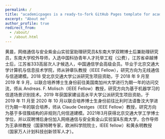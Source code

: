 ```yaml
---
permalink: /
title: "academicpages is a ready-to-fork GitHub Pages template for academic personal websites"
excerpt: "About me"
author_profile: true
redirect_from: 
  - /about/
  - /about.html
---
```


黄晨，网络通信与安全紫金山实验室助理研究员&东南大学双聘博士后兼助理研究员，东南大学校外导师，入选中国科协青年人才托举工程（公费），江苏省卓越博士后，江苏省333高层次人才候选人，中国通信学会高级会员。毕业于北京交通大学计算机与信息技术学院，师从钟章队教授（IEEE Fellow），研究方向为无线通信与信道建模。2018 受北京交通大学公派研究生项目资助，于 2018 年 9 月至 2019 年 9 月，以联合培养博士生身份前往美国南加州大学进行为期一年的访问交流，师从 Andreas. F. Molisch（IEEE Fellow）教授，研究方向为基于机器学习的信道场景识别技术。2019 年获国家建设高水平大学公派研究生项目资助，于 2019 年 11 月至 2020 年 10 月以联合培养博士生身份前往比利时法语鲁汶大学进行为期一年的联合培养，师从 Claude Oestges（IEEE Fellow）教授，研究方向为基于多径簇结构的非规则几何信道建模。2021年3月获得北京交通大学工学博士学位，并以双聘博后身份加入网络通信与安全紫金山实验室&东南大学，合作导师为王承祥教授（国家特聘专家，欧洲科学院院士，IEEE fellow）和黄永明教授（国家万人计划科技创新领军人才）。


